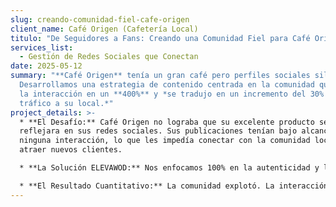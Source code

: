 ```yaml
---
slug: creando-comunidad-fiel-cafe-origen
client_name: Café Origen (Cafetería Local)
titulo: "De Seguidores a Fans: Creando una Comunidad Fiel para Café Origen"
services_list:
  - Gestión de Redes Sociales que Conectan
date: 2025-05-12
summary: "**Café Origen** tenía un gran café pero perfiles sociales silenciosos.
  Desarrollamos una estrategia de contenido centrada en la comunidad que aumentó
  la interacción en un **400%** y *se tradujo en un incremento del 30% en el
  tráfico a su local.*"
project_details: >-
  * **El Desafío:** Café Origen no lograba que su excelente producto se
  reflejara en sus redes sociales. Sus publicaciones tenían bajo alcance y casi
  ninguna interacción, lo que les impedía conectar con la comunidad local y
  atraer nuevos clientes.

  * **La Solución ELEVAWOD:** Nos enfocamos 100% en la autenticidad y la comunidad. Lanzamos campañas de contenido generado por usuarios (reposteando las mejores fotos de clientes), contamos las historias de sus baristas y el origen de su café, y creamos concursos semanales interactivos que incentivaban las visitas al local.

  * **El Resultado Cuantitativo:** La comunidad explotó. La interacción en sus perfiles aumentó en un 400%. Más importante aún, el tráfico en el local subió un 30%, con clientes mencionando específicamente haber visto las promociones y el contenido en Instagram.
---
```

